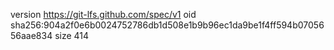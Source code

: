 version https://git-lfs.github.com/spec/v1
oid sha256:904a2f0e6b0024752786db1d508e1b9b96ec1da9be1f4ff594b0705656aae834
size 414
